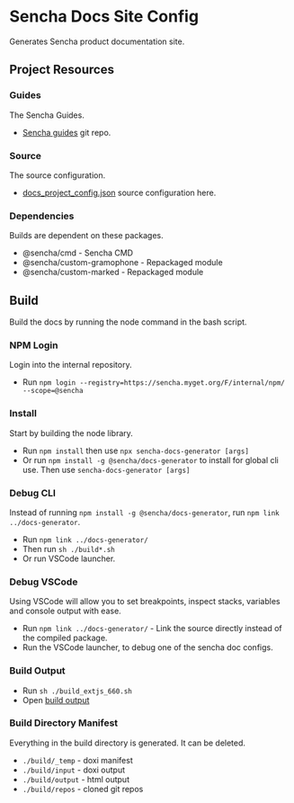 # Sencha Docs Site Config
Generates Sencha product documentation site. 


## Project Resources

### Guides
The Sencha Guides. 

* [Sencha guides](https://github.com/sencha/guides) git repo.

### Source
The source configuration. 

* [docs_project_config.json](./configs/docs_project_config.json) source configuration here.

### Dependencies
Builds are dependent on these packages. 

* @sencha/cmd - Sencha CMD
* @sencha/custom-gramophone - Repackaged module
* @sencha/custom-marked - Repackaged module


## Build
Build the docs by running the node command in the bash script.  

### NPM Login
Login into the internal repository. 

* Run `npm login --registry=https://sencha.myget.org/F/internal/npm/ --scope=@sencha`

### Install
Start by building the node library.

* Run `npm install` then use `npx sencha-docs-generator [args]`
* Or run `npm install -g @sencha/docs-generator` to install for global cli use. Then use `sencha-docs-generator [args]`

### Debug CLI
Instead of running `npm install -g @sencha/docs-generator`, run `npm link ../docs-generator`.

* Run `npm link ../docs-generator/`
* Then run `sh ./build*.sh`
* Or run VSCode launcher. 

### Debug VSCode
Using VSCode will allow you to set breakpoints, inspect stacks, variables and console output with ease. 

* Run `npm link ../docs-generator/` - Link the source directly instead of the compiled package. 
* Run the VSCode launcher, to debug one of the sencha doc configs. 

### Build Output

* Run `sh ./build_extjs_660.sh`
* Open [build output](./build/output)

### Build Directory Manifest
Everything in the build directory is generated. 
It can be deleted.

* `./build/_temp` - doxi manifest
* `./build/input` - doxi output
* `./build/output` - html output
* `./build/repos` - cloned git repos

